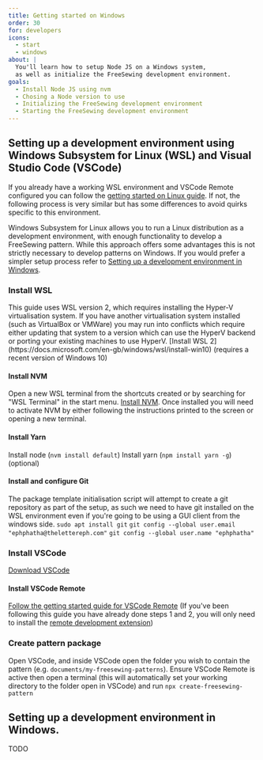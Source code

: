 ```yaml
---
title: Getting started on Windows
order: 30
for: developers
icons: 
  - start
  - windows
about: |
  You'll learn how to setup Node JS on a Windows system, 
  as well as initialize the FreeSewing development environment.
goals:
  - Install Node JS using nvm
  - Chosing a Node version to use
  - Initializing the FreeSewing development environment
  - Starting the FreeSewing development environment
---
```

## Setting up a development environment using Windows Subsystem for Linux (WSL) and Visual Studio Code (VSCode)
If you already have a working WSL environment and VSCode Remote configured you can follow the [getting started on Linux guide](getting-started-linux). If not, the following process is very similar but has some differences to avoid quirks specific to this environment.

Windows Subsystem for Linux allows you to run a Linux distribution as a development environment, with enough functionality to develop a FreeSewing pattern. While this approach offers some advantages this is not strictly necessary to develop patterns on Windows. If you would prefer a simpler setup process refer to [Setting up a development environment in Windows](#setting-up-a-development-environment-in-windows).

### Install WSL
<Warning>
This guide uses WSL version 2, which requires installing the Hyper-V virtualisation system. If you have another virtualisation system installed (such as VirtualBox or VMWare) you may run into conflicts which require either updating that system to a version which can use the HyperV backend or porting your existing machines to use HyperV.
</Warning>
[Install WSL 2](https://docs.microsoft.com/en-gb/windows/wsl/install-win10) (requires a recent version of Windows 10)

#### Install NVM
Open a new WSL terminal from the shortcuts created or by searching for "WSL Terminal" in the start menu.
[Install NVM](https://github.com/nvm-sh/nvm#install--update-script).
Once installed you will need to activate NVM by either following the instructions printed to the screen or opening a new terminal.

#### Install Yarn
Install node (`nvm install default`)
Install yarn (`npm install yarn -g`) (optional)

#### Install and configure Git
The package template initialisation script will attempt to create a git repository as part of the setup, as such we need to have git installed on the WSL environment even if you're going to be using a GUI client from the windows side.
`sudo apt install git`
`git config --global user.email "ephphatha@thelettereph.com"`
`git config --global user.name "ephphatha"`

### Install VSCode
[Download VSCode](https://code.visualstudio.com/)

#### Install VSCode Remote
[Follow the getting started guide for VSCode Remote](https://code.visualstudio.com/docs/remote/wsl) (If you've been following this guide you have already done steps 1 and 2, you will only need to install the [remote development extension](https://aka.ms/vscode-remote/download/extension))

### Create pattern package
Open VSCode, and inside VSCode open the folder you wish to contain the pattern (e.g. `documents/my-freesewing-patterns`). Ensure VSCode Remote is active then open a terminal (this will automatically set your working directory to the folder open in VSCode) and run `npx create-freesewing-pattern`

## Setting up a development environment in Windows.
<Fixme>
TODO
</Fixme>
